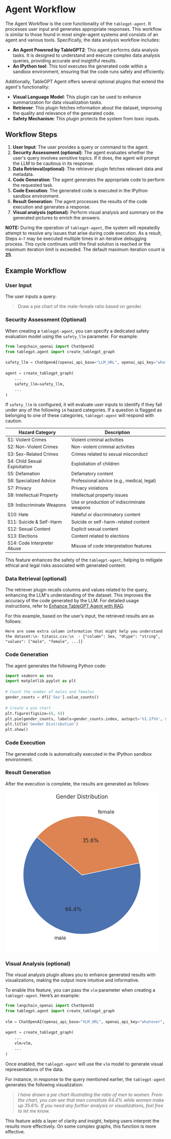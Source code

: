 # Agent Workflow

The Agent Workflow is the core functionality of the `tablegpt-agent`. It processes user input and generates appropriate responses. This workflow is similar to those found in most single-agent systems and consists of an agent and various tools. Specifically, the data analysis workflow includes:

- **An Agent Powered by TableGPT2**: This agent performs data analysis tasks. It is designed to understand and execute complex data analysis queries, providing accurate and insightful results.
- **An IPython tool**: This tool executes the generated code within a sandbox environment, ensuring that the code runs safely and efficiently.

Additionally, TableGPT Agent offers several optional plugins that extend the agent's functionality:

- **Visual Language Model**: This plugin can be used to enhance summarization for data visualization tasks.
- **Retriever**: This plugin fetches information about the dataset, improving the quality and relevance of the generated code.
- **Safety Mechanism**: This plugin protects the system from toxic inputs.

## Workflow Steps

1. **User Input**: The user provides a query or command to the agent.
2. **Security Assessment (optional)**: The agent evaluates whether the user's query involves sensitive topics. If it does, the agent will prompt the LLM to be cautious in its response.
3. **Data Retrieval(optional)**: The retriever plugin fetches relevant data and metadata.
4. **Code Generation**: The agent generates the appropriate code to perform the requested task.
5. **Code Execution**: The generated code is executed in the IPython sandbox environment.
6. **Result Generation**: The agent processes the results of the code execution and generates a response.
7. **Visual analysis (optional)**: Perform visual analysis and summary on the generated pictures to enrich the answers.

**NOTE:** During the operation of `tablegpt-agent`, the system will repeatedly attempt to resolve any issues that arise during code execution. As a result, Steps `4~7` may be executed multiple times in an iterative debugging process. This cycle continues until the final solution is reached or the maximum iteration limit is exceeded. The default maximum iteration count is **25**.

## Example Workflow

### User Input

The user inputs a query:

> Draw a pie chart of the male-female ratio based on gender.

### Security Assessment (Optional)

When creating a `tablegpt-agent`, you can specify a dedicated safety evaluation model using the `safety_llm` parameter. For example:

```python
from langchain_openai import ChatOpenAI
from tablegpt.agent import create_tablegpt_graph

safety_llm = ChatOpenAI(openai_api_base="LLM_URL", openai_api_key="whatever", model_name="LLM_MODEL_NAME")

agent = create_tablegpt_graph(
    ...
    safety_llm=safety_llm,
    ...
)
```

If `safety_llm` is configured, it will evaluate user inputs to identify if they fall under any of the following `14` hazard categories. If a question is flagged as belonging to one of these categories, `tablegpt-agent` will respond with caution.

| Hazard Category | Description |
| ---- | ---- |
| S1: Violent Crimes | Violent criminal activities |
| S2: Non-Violent Crimes | Non-violent criminal activities |
| S3: Sex-Related Crimes | Crimes related to sexual misconduct |
| S4: Child Sexual Exploitation | Exploitation of children |
| S5: Defamation | Defamatory content |
| S6: Specialized Advice | Professional advice (e.g., medical, legal) |
| S7: Privacy | Privacy violations |
| S8: Intellectual Property | Intellectual property issues |
| S9: Indiscriminate Weapons | Use or production of indiscriminate weapons |
| S10: Hate | Hateful or discriminatory content |
| S11: Suicide & Self-Harm | Suicide or self-harm-related content |
| S12: Sexual Content | Explicit sexual content |
| S13: Elections | Content related to elections |
| S14: Code Interpreter Abuse | Misuse of code interpretation features |

This feature enhances the safety of the `tablegpt-agent`, helping to mitigate ethical and legal risks associated with generated content.

### Data Retrieval (optional)

The retriever plugin recalls columns and values related to the query, enhancing the LLM's understanding of the dataset. This improves the accuracy of the code generated by the LLM. For detailed usage instructions, refer to [Enhance TableGPT Agent with RAG](../../howto/retrieval).

For this example, based on the user’s input, the retrieved results are as follows:

```pycon
Here are some extra column information that might help you understand the dataset:\n- titanic.csv:\n  - {"column": Sex, "dtype": "string", "values": ["male", "female", ...]}
```

### Code Generation
The agent generates the following Python code:
```python
import seaborn as sns
import matplotlib.pyplot as plt

# Count the number of males and females
gender_counts = df1['Sex'].value_counts()

# Create a pie chart
plt.figure(figsize=(6, 6))
plt.pie(gender_counts, labels=gender_counts.index, autopct='%1.1f%%', startangle=140)
plt.title('Gender Distribution')
plt.show()
```

### Code Execution

The generated code is automatically executed in the IPython sandbox environment.

### Result Generation

After the execution is complete, the results are generated as follows:

![result image](../static/result.png)

### Visual Analysis (optional)

The visual analysis plugin allows you to enhance generated results with visualizations, making the output more intuitive and informative.

To enable this feature, you can pass the `vlm` parameter when creating a `tablegpt-agent`. Here’s an example:

```python
from langchain_openai import ChatOpenAI
from tablegpt.agent import create_tablegpt_graph

vlm = ChatOpenAI(openai_api_base="VLM_URL", openai_api_key="whatever", model_name="VLM_MODEL_NAME")

agent = create_tablegpt_graph(
    ...
    vlm=vlm,
    ...
)
```

Once enabled, the `tablegpt-agent` will use the `vlm` model to generate visual representations of the data.  

For instance, in response to the query mentioned earlier, the `tablegpt-agent` generates the following visualization:

> *I have drawn a pie chart illustrating the ratio of men to women. From the chart, you can see that men constitute 64.4% while women make up 35.6%. If you need any further analysis or visualizations, feel free to let me know.*  

This feature adds a layer of clarity and insight, helping users interpret the results more effectively. On some complex graphs, this function is more effective.
